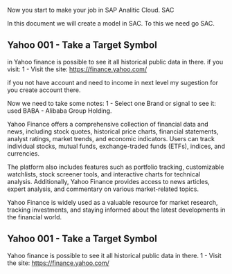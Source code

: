 Now you start to make your job in SAP Analitic Cloud.
<logotipo> SAC


In this document we will create a model in SAC.
To this we need go SAC.

## Yahoo 001 - Take a Target Symbol
in Yahoo finance is possible to see it all historical public data in there.
if you visit:
1 - Visit the site:
https://finance.yahoo.com/

if you not have account and need to income in next level my sugestion for you create account there.

Now we need to take some notes:
1 - Select one Brand or signal to see it: used BABA - Alibaba Group Holding.




Yahoo Finance offers a comprehensive collection of financial data and news, including stock quotes, historical price charts, financial statements, analyst ratings, market trends, and economic indicators. Users can track individual stocks, mutual funds, exchange-traded funds (ETFs), indices, and currencies.

The platform also includes features such as portfolio tracking, customizable watchlists, stock screener tools, and interactive charts for technical analysis. Additionally, Yahoo Finance provides access to news articles, expert analysis, and commentary on various market-related topics.

Yahoo Finance is widely used as a valuable resource for market research, tracking investments, and staying informed about the latest developments in the financial world.

## Yahoo 001 - Take a Target Symbol
Yahoo finance is possible to see it all historical public data in there.
1 - Visit the site:
https://finance.yahoo.com/
